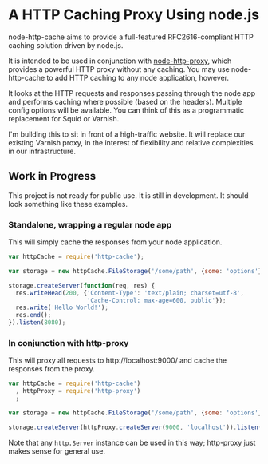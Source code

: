 # A HTTP Caching Proxy Using node.js

node-http-cache aims to provide a full-featured RFC2616-compliant HTTP caching
solution driven by node.js.

It is intended to be used in conjunction with
[node-http-proxy](https://github.com/nodejitsu/node-http-proxy), which
provides a powerful HTTP proxy without any caching. You may use
node-http-cache to add HTTP caching to any node application, however.

It looks at the HTTP requests and responses passing through the node app
and performs caching where possible (based on the headers). Multiple config
options will be available. You can think of this as a programmatic replacement
for Squid or Varnish.

I'm building this to sit in front of a high-traffic website. It will replace
our existing Varnish proxy, in the interest of flexibility and relative
complexities in our infrastructure.

## Work in Progress

This project is not ready for public use. It is still in development. It should
look something like these examples.

### Standalone, wrapping a regular node app

This will simply cache the responses from your node application.

``` javascript
var httpCache = require('http-cache');

var storage = new httpCache.FileStorage('/some/path', {some: 'options'})

storage.createServer(function(req, res) {
  res.writeHead(200, {'Content-Type': 'text/plain; charset=utf-8',
                      'Cache-Control: max-age=600, public'});
  res.write('Hello World!');
  res.end();
}).listen(8080);
```

### In conjunction with http-proxy

This will proxy all requests to http://localhost:9000/ and cache the responses
from the proxy.

``` javascript
var httpCache = require('http-cache')
  , httpProxy = require('http-proxy')
  ;

var storage = new httpCache.FileStorage('/some/path', {some: 'options'})

storage.createServer(httpProxy.createServer(9000, 'localhost')).listen(8080);
```

Note that any `http.Server` instance can be used in this way; http-proxy just
makes sense for general use.

